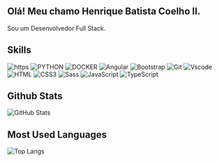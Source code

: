 ## Olá! Meu chamo Henrique Batista Coelho II.

Sou um Desenvolvedor Full Stack.

## Skills

![https](https://img.shields.io/badge/Java%20-35495E?style=for-the-badge&logo=java&logoColor=orange) ![PYTHON](https://img.shields.io/badge/Python%20-35495E?style=for-the-badge&logo=python&logoColor=green) ![DOCKER](https://img.shields.io/badge/Docker%20-35495E?style=for-the-badge&logo=docker&logoColor=blue) ![Angular](https://img.shields.io/badge/Angular-DD0031?style=for-the-badge&logo=angular&logoColor=white) ![Bootstrap](https://img.shields.io/badge/-boostrap-0D1117?style=for-the-badge&logo=bootstrap&labelColor=0D1117) ![Git](https://img.shields.io/badge/GIT-E44C30?style=for-the-badge&logo=git&logoColor=white) ![Vscode](https://img.shields.io/badge/Vscode-007ACC?style=for-the-badge&logo=visual-studio-code&logoColor=white)
![HTML](https://img.shields.io/badge/HTML5-E34F26?style=for-the-badge&logo=html5&logoColor=white) ![CSS3](https://img.shields.io/badge/CSS3-35495E?style=for-the-badge&logo=css3&logoColor=blue) ![Sass](https://img.shields.io/badge/Sass-000?style=for-the-badge&logo=sass) ![JavaScript](https://img.shields.io/badge/JavaScript-F7DF1E?style=for-the-badge&logo=javascript&logoColor=black) ![TypeScript](https://img.shields.io/badge/TypeScript-007ACC?style=for-the-badge&logo=typescript&logoColor=white) 

## Github Stats

![GitHub Stats](https://github-readme-stats.vercel.app/api?username=Heinrikii&theme=transparent&bg_color=000&border_color=30A3DC&show_icons=true&icon_color=30A3DC&title_color=E94D5F&text_color=FFF)

## Most Used Languages

![Top Langs](https://github-readme-stats-git-masterrstaa-rickstaa.vercel.app/api/top-langs/?username=Heinrikii&bg_color=000&border_color=30A3DC&title_color=E94D5F&text_color=FFF)
